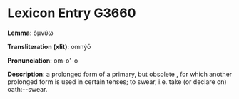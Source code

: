 # Lexicon Entry G3660

**Lemma**: ὀμνύω

**Transliteration (xlit)**: omnýō

**Pronunciation**: om-o'-o

**Description**:
a prolonged form of a primary,                         but obsolete , for which                         another prolonged form            is used in certain tenses; to swear, i.e. take (or declare on) oath:--swear.
